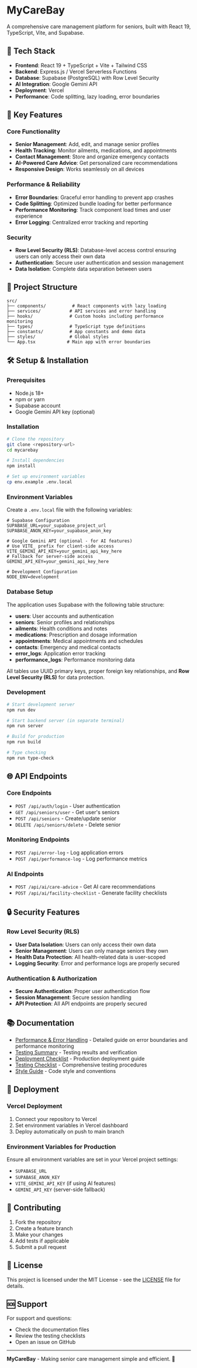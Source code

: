 # MyCareBay

A comprehensive care management platform for seniors, built with React 19, TypeScript, Vite, and Supabase.

## 🚀 Tech Stack

- **Frontend**: React 19 + TypeScript + Vite + Tailwind CSS
- **Backend**: Express.js / Vercel Serverless Functions
- **Database**: Supabase (PostgreSQL) with Row Level Security
- **AI Integration**: Google Gemini API
- **Deployment**: Vercel
- **Performance**: Code splitting, lazy loading, error boundaries

## 🎯 Key Features

### Core Functionality
- **Senior Management**: Add, edit, and manage senior profiles
- **Health Tracking**: Monitor ailments, medications, and appointments
- **Contact Management**: Store and organize emergency contacts
- **AI-Powered Care Advice**: Get personalized care recommendations
- **Responsive Design**: Works seamlessly on all devices

### Performance & Reliability
- **Error Boundaries**: Graceful error handling to prevent app crashes
- **Code Splitting**: Optimized bundle loading for better performance
- **Performance Monitoring**: Track component load times and user experience
- **Error Logging**: Centralized error tracking and reporting

### Security
- **Row Level Security (RLS)**: Database-level access control ensuring users can only access their own data
- **Authentication**: Secure user authentication and session management
- **Data Isolation**: Complete data separation between users

## 📁 Project Structure

```
src/
├── components/          # React components with lazy loading
├── services/           # API services and error handling
├── hooks/              # Custom hooks including performance monitoring
├── types/              # TypeScript type definitions
├── constants/          # App constants and demo data
├── styles/             # Global styles
└── App.tsx            # Main app with error boundaries
```

## 🛠️ Setup & Installation

### Prerequisites
- Node.js 18+ 
- npm or yarn
- Supabase account
- Google Gemini API key (optional)

### Installation
```bash
# Clone the repository
git clone <repository-url>
cd mycarebay

# Install dependencies
npm install

# Set up environment variables
cp env.example .env.local
```

### Environment Variables

Create a `.env.local` file with the following variables:

```env
# Supabase Configuration
SUPABASE_URL=your_supabase_project_url
SUPABASE_ANON_KEY=your_supabase_anon_key

# Google Gemini API (optional - for AI features)
# Use VITE_ prefix for client-side access
VITE_GEMINI_API_KEY=your_gemini_api_key_here
# Fallback for server-side access
GEMINI_API_KEY=your_gemini_api_key_here

# Development Configuration
NODE_ENV=development
```

### Database Setup

The application uses Supabase with the following table structure:

- **users**: User accounts and authentication
- **seniors**: Senior profiles and relationships
- **ailments**: Health conditions and notes
- **medications**: Prescription and dosage information
- **appointments**: Medical appointments and schedules
- **contacts**: Emergency and medical contacts
- **error_logs**: Application error tracking
- **performance_logs**: Performance monitoring data

All tables use UUID primary keys, proper foreign key relationships, and **Row Level Security (RLS)** for data protection.

### Development

```bash
# Start development server
npm run dev

# Start backend server (in separate terminal)
npm run server

# Build for production
npm run build

# Type checking
npm run type-check
```

## 🌐 API Endpoints

### Core Endpoints
- `POST /api/auth/login` - User authentication
- `GET /api/seniors/user` - Get user's seniors
- `POST /api/seniors` - Create/update senior
- `DELETE /api/seniors/delete` - Delete senior

### Monitoring Endpoints
- `POST /api/error-log` - Log application errors
- `POST /api/performance-log` - Log performance metrics

### AI Endpoints
- `POST /api/ai/care-advice` - Get AI care recommendations
- `POST /api/ai/facility-checklist` - Generate facility checklists

## 🔒 Security Features

### Row Level Security (RLS)
- **User Data Isolation**: Users can only access their own data
- **Senior Management**: Users can only manage seniors they own
- **Health Data Protection**: All health-related data is user-scoped
- **Logging Security**: Error and performance logs are properly secured

### Authentication & Authorization
- **Secure Authentication**: Proper user authentication flow
- **Session Management**: Secure session handling
- **API Protection**: All API endpoints are properly secured

## 📚 Documentation

- [Performance & Error Handling](./PERFORMANCE_AND_ERROR_HANDLING.md) - Detailed guide on error boundaries and performance monitoring
- [Testing Summary](./TESTING_SUMMARY.md) - Testing results and verification
- [Deployment Checklist](./DEPLOYMENT_CHECKLIST.md) - Production deployment guide
- [Testing Checklist](./TESTING_CHECKLIST.md) - Comprehensive testing procedures
- [Style Guide](./STYLE_GUIDE.md) - Code style and conventions

## 🚀 Deployment

### Vercel Deployment
1. Connect your repository to Vercel
2. Set environment variables in Vercel dashboard
3. Deploy automatically on push to main branch

### Environment Variables for Production
Ensure all environment variables are set in your Vercel project settings:
- `SUPABASE_URL`
- `SUPABASE_ANON_KEY`
- `VITE_GEMINI_API_KEY` (if using AI features)
- `GEMINI_API_KEY` (server-side fallback)

## 🤝 Contributing

1. Fork the repository
2. Create a feature branch
3. Make your changes
4. Add tests if applicable
5. Submit a pull request

## 📄 License

This project is licensed under the MIT License - see the [LICENSE](LICENSE) file for details.

## 🆘 Support

For support and questions:
- Check the documentation files
- Review the testing checklists
- Open an issue on GitHub

---

**MyCareBay** - Making senior care management simple and efficient. 💙
